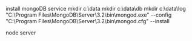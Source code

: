 install mongoDB service
mkdir c:\data
mkdir c:\data\db
mkdir c:\data\log
"C:\Program Files\MongoDB\Server\3.2\bin\mongod.exe" --config "C:\Program Files\MongoDB\Server\3.2\bin\mongod.cfg" --install

node server